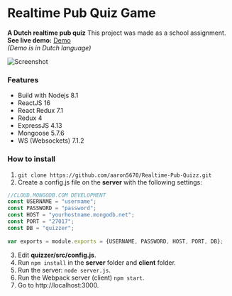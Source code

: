 # Realtime Pub Quiz Game
**A Dutch realtime pub quiz**
This project was made as a school assignment.\
**See live demo:** [Demo](https://quiz.aaronvandenberg.nl/)\
*(Demo is in Dutch language)*

![Screenshot](https://raw.githubusercontent.com/aaron5670/Realtime-Pub-Quizz/master/screenshot.png)

### Features
- Build with Nodejs 8.1
- ReactJS 16
- React Redux 7.1
- Redux 4
- ExpressJS 4.13
- Mongoose 5.7.6
- WS (Websockets) 7.1.2

### How to install

1. ``git clone https://github.com/aaron5670/Realtime-Pub-Quizz.git``
2. Create a config.js file on the **server** with the following settings: 
```javascript
//CLOUD.MONGODB.COM DEVELOPMENT  
const USERNAME = "username";  
const PASSWORD = "password";  
const HOST = "yourhostname.mongodb.net";  
const PORT = "27017";  
const DB = "quizzer";  
  
var exports = module.exports = {USERNAME, PASSWORD, HOST, PORT, DB};
```
3. Edit **quizzer/src/config.js**.
4. Run ```npm install``` in the **server** folder and **client** folder.
5. Run the server: ``node server.js``.
6. Run the Webpack server (client) ```npm start```.
7. Go to http://localhost:3000.
